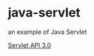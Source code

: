 # java-servlet
an example of Java Servlet

[Servlet API 3.0](http://qiita.com/Koo_zZ/items/001156026c5923ef021e)
